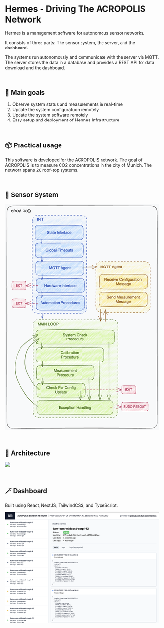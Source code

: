 # Hermes - Driving The ACROPOLIS Network

Hermes is a management software for autonomous sensor networks. 

It consists of three parts: The sensor system, the server, and the dashboard.

The systems run autonomously and communicate with the server via MQTT. The server stores the data in a database and provides a REST API for data download and the dashboard.

<br/>

## 🎯 Main goals

1. Observe system status and measurements in real-time
2. Update the system configuratuon remotely
3. Update the system software remotely
4. Easy setup and deployment of Hermes Infrastructure

<br/>

## 📦 Practical usage

This software is developed for the ACROPOLIS network. The goal of ACROPOLIS is to measure CO2 concentrations in the city of Munich. The network spans 20 roof-top systems.

<br/>

## 🔨 Sensor System

![](docs/hermes-main-py.png)

<br/>

## 🔨 Architecture

![](docs/schema.png)

<br/>

## 🪄 Dashboard

Built using React, NextJS, TailwindCSS, and TypeScript.

![](docs/hermes-dashboard-demo-1.png)

